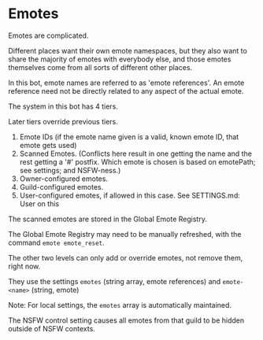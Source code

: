 # Emotes

Emotes are complicated.

Different places want their own emote namespaces,
 but they also want to share the majority of emotes with everybody else,
 and those emotes themselves come from all sorts of different other places.

In this bot, emote names are referred to as 'emote references'.
An emote reference need not be directly related to any aspect of the actual emote.

The system in this bot has 4 tiers.

Later tiers override previous tiers.

1. Emote IDs (if the emote name given is a valid, known emote ID, that emote gets used)
2. Scanned Emotes. (Conflicts here result in one getting the name and the rest getting a '#<number>' postfix. Which emote is chosen is based on emotePath; see settings; and NSFW-ness.)
3. Owner-configured emotes.
4. Guild-configured emotes.
5. User-configured emotes, if allowed in this case. See SETTINGS.md: User on this

The scanned emotes are stored in the Global Emote Registry.

The Global Emote Registry may need to be manually refreshed,
 with the command `emote emote_reset`.

The other two levels can only add or override emotes, not remove them, right now.

They use the settings `emotes` (string array, emote references) and `emote-<name>` (string, emote)

Note: For local settings, the `emotes` array is automatically maintained.

The NSFW control setting causes all emotes from that guild to be hidden outside of NSFW contexts.
